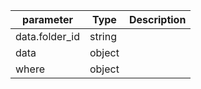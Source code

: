 | parameter | Type | Description |
| ----------- | ----------- |----------- |
| data.folder_id  |  string  |    |
| data  |  object  |    |
| where  |  object  |    |